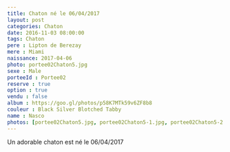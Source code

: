 ```yaml
---
title: Chaton né le 06/04/2017
layout: post
categories: Chaton
date: 2016-11-03 08:00:00
tags: Chaton
pere : Lipton de Berezay
mere : Miami
naissance: 2017-04-06
photo: portee02Chaton5.jpg
sexe : Male
porteeId : Portee02
reserve : true
option : true
vendu : false
album : https://goo.gl/photos/p58K7MTk59v6ZF8b8
couleur : Black Silver Blotched Tabby
name : Nasco
photos: [portee02Chaton5.jpg, portee02Chaton5-1.jpg, portee02Chaton5-2.jpg, portee02Chaton5-3.jpg]
---
```


Un adorable chaton est né le 06/04/2017
